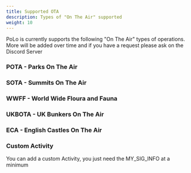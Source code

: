 ```yaml
---
title: Supported OTA
description: Types of "On The Air" supported 
weight: 10
---
```


PoLo is currently supports the following "On The Air" types of operations. More will be added over time and if you have a request please ask on the Discord Server

### POTA - Parks On The Air 
<a href=https://parksontheair.com/  target='_blank'></a>

### SOTA - Summits On The Air

<a href=https://www.sota.org.uk/    target='_blank'></a>

### WWFF - World Wide Floura and Fauna

<a href=https://wwff.co    target='_blank'></a>

### UKBOTA - UK Bunkers On The Air

<a href=https://bunkersontheair.org   target='_blank'></a>

### ECA - English Castles On The Air

<a href=https://englishcastlesawards.uk/  target='_blank'></a>

### Custom Activity

You can add a custom Activity, you just need the MY_SIG_INFO at a minimum 

